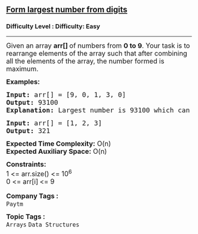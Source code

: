 <h2><a href="https://www.geeksforgeeks.org/problems/form-largest-number-from-digits5430/1?page=2&category=Hash&difficulty=Easy&status=unsolved&sortBy=submissions">Form largest number from digits</a></h2><h3>Difficulty Level : Difficulty: Easy</h3><hr><div class="problems_problem_content__Xm_eO"><p><span style="font-size: 18px;">Given an array <strong>arr[] </strong>of numbers from <strong>0 to 9</strong>. Your task is to rearrange elements of the array such that after combining all the elements of the array, the number formed is maximum.</span></p>
<p><span style="font-size: 18px;"><strong>Examples:</strong></span></p>
<pre><span style="font-size: 18px;"><strong>Input: </strong>arr[] = [9, 0, 1, 3, 0]
<strong>Output: </strong>93100
<strong>Explanation: </strong>Largest number is 93100 which can be formed from array digits.</span></pre>
<pre><span style="font-size: 18px;"><strong>Input: </strong>arr[] = [1, 2, 3]
<strong>Output: </strong>321</span></pre>
<p><span style="font-size: 18px;"><strong>Expected Time Complexity:</strong> O(n)<br><strong>Expected Auxiliary Space:</strong> O(n)</span></p>
<p><span style="font-size: 18px;"><strong>Constraints:</strong><br>1 &lt;= arr.size() &lt;= 10<sup>6</sup></span><br><span style="font-size: 18px;">0 &lt;= arr[i]<sub>&nbsp;</sub>&lt;= 9</span></p></div><p><span style=font-size:18px><strong>Company Tags : </strong><br><code>Paytm</code>&nbsp;<br><p><span style=font-size:18px><strong>Topic Tags : </strong><br><code>Arrays</code>&nbsp;<code>Data Structures</code>&nbsp;